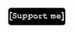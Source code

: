 <!DOCTYPE html PUBLIC "-//W3C//DTD XHTML 1.0 Transitional//EN" "http://www.w3.org/TR/xhtml1/DTD/xhtml1-transitional.dtd">
   <img src="/assets/images/support_full_2.jpg" width="116" height="36"/>
</html>
